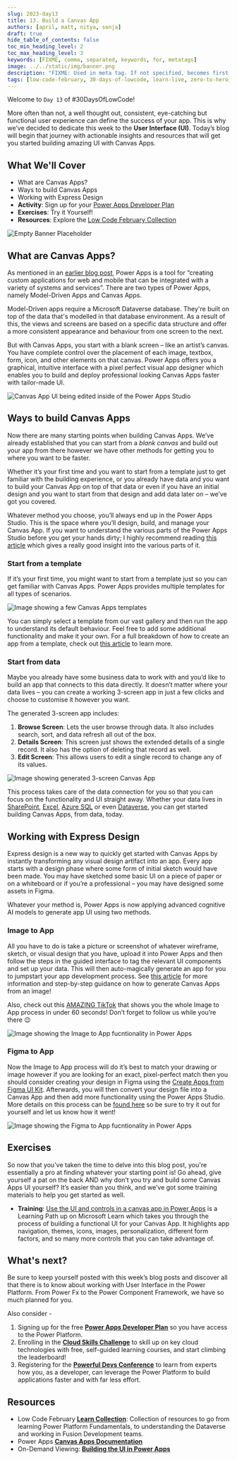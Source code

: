 ```yaml
---
slug: 2023-day13
title: 13. Build a Canvas App
authors: [april, matt, nitya, sonja]
draft: true
hide_table_of_contents: false
toc_min_heading_level: 2
toc_max_heading_level: 3
keywords: [FIXME, comma, separated, keywords, for, metatags]
image: ../../static/img/banner.png
description: "FIXME: Used in meta tag. If not specified, becomes first line of Markdown" 
tags: [low-code-february, 30-days-of-lowcode, learn-live, zero-to-hero, ask-the-expert,fusion-teams, power-platform]
---
```


<head>
  <meta name="twitter:url" 
    content="https://microsoft.github.io/Low-Code/blog/slug-FIXME" />
  <meta name="twitter:title" 
    content="FIXME: Title Of Post" />
  <meta name="twitter:description" 
    content="FIXME: Post Description" />
  <meta name="twitter:image" 
    content="FIXME: Post Image" />
  <meta name="twitter:card" content="summary_large_image" />
  <meta name="twitter:creator" 
    content="@nitya" />
  <meta name="twitter:site" content="@AzureAdvocates" /> 
  <link rel="canonical" 
    href="https://microsoft.github.io/Low-Code/blog/slug-FIXME" />
</head>

Welcome to `Day 13` of #30DaysOfLowCode!

More often than not, a well thought out, consistent, eye-catching but functional user experience can define the success of your app. This is why we’ve decided to dedicate this week to the **User Interface (UI)**. Today’s blog will begin that journey with actionable insights and resources that will get you started building amazing UI with Canvas Apps.

## What We'll Cover
 * What are Canvas Apps?
 * Ways to build Canvas Apps
 * Working with Express Design
 * 	**Activity**: Sign up for your [Power Apps Developer Plan](https://aka.ms/lowcode-february/devplan)
 * 	**Exercises**: Try it Yourself! 
 * 	**Resources**: Explore the [Low Code February Collection](https://aka.ms/lowcode-february/collection)

<!-- FIXME: banner image -->
![Empty Banner Placeholder](../../../static/img/banner.png)


<!-- ************************************* -->
<!--  AUTHORS: ONLY UPDATE BELOW THIS LINE -->
<!-- ************************************* -->

## What are Canvas Apps?

As mentioned in an [earlier blog post](https://microsoft.github.io/Low-Code/blog/2023-day2/#what-does-the-power-platform-provide), Power Apps is a tool for “creating custom applications for web and mobile that can be integrated with a variety of systems and services”. There are two types of Power Apps, namely Model-Driven Apps and Canvas Apps.

Model-Driven apps require a Microsoft Dataverse database. They're built on top of the data that's modelled in that database environment. As a result of this, the views and screens are based on a specific data structure and offer a more consistent appearance and behaviour from one screen to the next.

But with Canvas Apps, you start with a blank screen – like an artist’s canvas. You have complete control over the placement of each image, textbox, form, icon, and other elements on that canvas. Power Apps offers you a graphical, intuitive interface with a pixel perfect visual app designer which enables you to build and deploy professional looking Canvas Apps faster with tailor-made UI.

![Canvas App UI being edited inside of the Power Apps Studio](./Figure1.png)

## Ways to build Canvas Apps

Now there are many starting points when building Canvas Apps. We’ve already established that you can start from a _blank canvas_ and build out your app from there however we have other methods for getting you to where you want to be faster.

Whether it’s your first time and you want to start from a template just to get familiar with the building experience, or you already have data and you want to build your Canvas App on top of that data or even if you have an initial design and you want to start from that design and add data later on – we’ve got you covered. 

Whatever method you choose, you’ll always end up in the Power Apps Studio. This is the space where you’ll design, build, and manage your Canvas App. If you want to understand the various parts of the Power Apps Studio before you get your hands dirty; I highly recommend reading [this article](https://learn.microsoft.com/en-us/power-apps/maker/canvas-apps/power-apps-studio) which gives a really good insight into the various parts of it.

### Start from a template

If it’s your first time, you might want to start from a template just so you can get familiar with Canvas Apps. Power Apps provides multiple templates for all types of scenarios. 

![Image showing a few Canvas Apps templates](./Figure2.png)

You can simply select a template from our vast gallery and then run the app to understand its default behaviour. Feel free to add some additional functionality and make it your own. For a full breakdown of how to create an app from a template, check out [this article](https://learn.microsoft.com/en-us/power-apps/maker/canvas-apps/get-started-test-drive) to learn more. 

### Start from data

Maybe you already have some business data to work with and you’d like to build an app that connects to this data directly.  It doesn’t matter where your data lives – you can create a working 3-screen app in just a few clicks and choose to customise it however you want. 

The generated 3-screen app includes:

1. **Browse Screen**: Lets the user browse through data. It also includes search, sort, and data refresh all out of the box.
2. **Details Screen**: This screen just shows the extended details of a single record. It also has the option of deleting that record as well. 
3. **Edit Screen**: This allows users to edit a single record to change any of its values. 

![Image showing generated 3-screen Canvas App](./Figure3.png)

This process takes care of the data connection for you so that you can focus on the functionality and UI straight away. Whether your data lives in [SharePoint](https://learn.microsoft.com/en-us/power-apps/maker/canvas-apps/app-from-sharepoint), [Excel](https://learn.microsoft.com/en-us/power-apps/maker/canvas-apps/get-started-create-from-data), [Azure SQL](https://learn.microsoft.com/en-us/power-apps/maker/canvas-apps/app-from-azure-sql-database) or even [Dataverse](https://learn.microsoft.com/en-us/power-apps/maker/canvas-apps/data-platform-create-app), you can get started building Canvas Apps, from data, today. 

## Working with Express Design

Express design is a new way to quickly get started with Canvas Apps by instantly transforming any visual design artifact into an app. Every app starts with a design phase where some form of initial sketch would have been made. You may have sketched some basic UI on a piece of paper or on a whiteboard or if you’re a professional – you may have designed some assets in Figma.

Whatever your method is, Power Apps is now applying advanced cognitive AI models to generate app UI using two methods.

### Image to App

All you have to do is take a picture or screenshot of whatever wireframe, sketch, or visual design that you have, upload it into Power Apps and then follow the steps in the guided interface to tag the relevant UI components and set up your data. This will then auto-magically generate an app for you to jumpstart your app development process. See [this article](https://learn.microsoft.com/en-gb/power-apps/maker/canvas-apps/app-from-image) for more information and step-by-step guidance on how to generate Canvas Apps from an image!

Also, check out this [AMAZING TikTok](https://www.tiktok.com/@mspowerplatform/video/7192702168489577774) that shows you the whole Image to App process in under 60 seconds! Don’t forget to follow us while you’re there 😉 

![Image showing the Image to App fucntionality in Power Apps](./Figure4.png)

### Figma to App

Now the Image to App process will do it’s best to match your drawing or image however if you are looking for an exact, pixel-perfect match then you should consider creating your design in Figma using the [Create Apps from Figma UI Kit](https://www.figma.com/community/file/1110934196623232680). Afterwards, you will then convert your design file into a Canvas App and then add more functionality using the Power Apps Studio. More details on this process can be [found here](https://learn.microsoft.com/en-gb/power-apps/maker/canvas-apps/figma/overview) so be sure to try it out for yourself and let us know how it went!

![Image showing the Figma to App fucntionality in Power Apps](./Figure5.png)

## Exercises

So now that you've taken the time to delve into this blog post, you're essentially a pro at finding whatever your starting point is! Go ahead, give yourself a pat on the back AND why don’t you try and build some Canvas Apps UI yourself? It’s easier than you think, and we’ve got some training materials to help you get started as well. 

* **Training**: [Use the UI and controls in a canvas app in Power Apps](https://learn.microsoft.com/en-gb/training/paths/ui-controls-canvas-app-powerapps/) is a Learning Path up on Microsoft Learn which takes you through the process of building a functional UI for your Canvas App. It highlights app navigation, themes, icons, images, personalization, different form factors, and so many more controls that you can take advantage of. 

## What's next?

Be sure to keep yourself posted with this week’s blog posts and discover all that there is to know about working with User Interface in the Power Platform. From Power Fx to the Power Component Framework, we have so much planned for you. 

Also consider -

 1. Signing up for the free **[Power Apps Developer Plan](https://aka.ms/lowcode-february/devplan)** so you have access to the Power Platform.
 2. Enrolling in the **[Cloud Skills Challenge](https://aka.ms/lowcode-february/challenge)** to skill up on key cloud technologies with free, self-guided learning courses, and start climbing the leaderboard!
 3. Registering for the **[Powerful Devs Conference](https://aka.ms/lowcode-february/PowerfulDevsConf2023)** to learn from experts how you, as a developer, can leverage the Power Platform to build applications faster and with far less effort.

## Resources

* Low Code February **[Learn Collection](https://learn.microsoft.com/en-us/users/nityan/collections/xz6ehr2mx031y0?WT.mc_id=javascript-82212-ninarasi)**: Collection of resources to go from learning Power Platform Fundamentals, to understanding the Dataverse and working in Fusion Development teams.
* Power Apps **[Canvas Apps Documentation](https://learn.microsoft.com/en-us/power-apps/maker/canvas-apps/)**
* On-Demand Viewing: **[Building the UI in Power Apps](https://learn.microsoft.com/en-us/events/ignite-nov-2021/power-platform/connection-zone/conll111/)**
